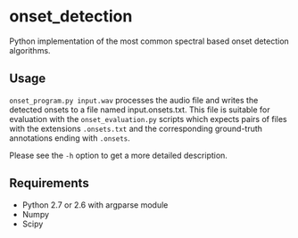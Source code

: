 onset_detection
===============

Python implementation of the most common spectral based onset detection algorithms.

Usage
-----
`onset_program.py input.wav` processes the audio file and writes the detected onsets to a file named input.onsets.txt.
This file is suitable for evaluation with the `onset_evaluation.py` scripts which expects pairs of files with the extensions `.onsets.txt` and the corresponding ground-truth annotations ending with `.onsets`.

Please see the `-h` option to get a more detailed description.

Requirements
------------
* Python 2.7 or 2.6 with argparse module
* Numpy
* Scipy

